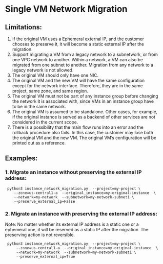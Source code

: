 # Single VM Network Migration
## Limitations:
1. If the original VM uses a Ephemeral external IP, and the customer chooses to preserve it, it will become a static external IP after the migration.
2. Support migrating a VM from a legacy network to a subnetwork, or from one VPC network to another. Within a network, a VM can also be migrated from one subnet to another. Migration from any network to a legacy network is not allowed.
3. The original VM should only have one NIC.
4. The original VM and the new VM will have the same configuration except for the network interface. Therefore, they are in the same project, same zone, and same region.
5. The original VM must not be part of any instance group before changing the network it is associated with, since VMs in an instance group have to be in the same network. 
6. The original VM is assumed to be standalone. Other cases, for example, if the original instance is served as a backend of other services are not considered in the current scope.
7. There is a possibility that the main flow runs into an error and the rollback procedure also fails. In this case, the customer may lose both the original VM and the new VM. The original VM’s configuration will be printed out as a reference.  

## Examples:
### 1. Migrate an instance without preserving the external IP address:
     python3 instance_network_migration.py  --project=my-project \
        --zone=us-central1-a  --original_instance=my-original-instance  \
        --network=my-network  --subnetwork=my-network-subnet1 \
        --preserve_external_ip=False 
### 2. Migrate an instance with preserving the external IP address:
Note: No matter whether its external IP address is a static one or a ephemeral one, 
it will be reserved as a static IP after the migration. The preserving action is not reversible. 

     python3 instance_network_migration.py  --project=my-project \
         --zone=us-central1-a  --original_instance=my-original-instance  \
         --network=my-network  --subnetwork=my-network-subnet1 \
         --preserve_external_ip=True
          
